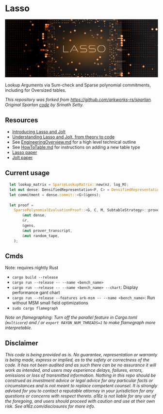 # Lasso

![imgs/lasso_logo.png](imgs/lasso_logo.png)

Lookup Arguments via Sum-check and Sparse polynomial commitments, including for Oversized tables. 

*This repository was forked from https://github.com/arkworks-rs/spartan. Original Spartan [code](https://github.com/microsoft/Spartan) by Srinath Setty.*

## Resources

-   [Introducing Lasso and Jolt](https://a16zcrypto.com/posts/article/introducing-lasso-and-jolt/)
-   [Understanding Lasso and Jolt, from theory to code](https://a16zcrypto.com/posts/article/building-on-lasso-and-jolt/)
-   See [EngineeringOverview.md](EngineeringOverview.md) for a high level technical outline
-   See [HowToTable.md](HowToTable.md) for instructions on adding a new table type
-   [Lasso paper](https://people.cs.georgetown.edu/jthaler/Lasso-paper.pdf)
-   [Jolt paper](https://people.cs.georgetown.edu/jthaler/Jolt-paper.pdf)

## Current usage

```rust
  let lookup_matrix = SparseLookupMatrix::new(nz, log_M);
  let mut dense: DensifiedRepresentation<F, C> = DensifiedRepresentation::from(&lookup_matrix);
  let commitment = dense.commit::<G>(&gens);

  let proof =
    SparsePolynomialEvaluationProof::<G, C, M, SubtableStrategy>::prove(
        &mut dense,
        &r,
        &gens,
        &mut prover_transcript,
        &mut random_tape,
    );
```

## Cmds

Note: requires nightly Rust

-   `cargo build --release`
-   `cargo run --release -- --name <bench_name>`
-   `cargo run --release -- --name <bench_name> --chart`: Display performance gant chart
-   `cargo run --release --features ark-msm -- --name <bench_name>`: Run without MSM small field optimizations
-   `sudo cargo flamegraph`

_Note on flamegraphing: Turn off the parallel feature in Cargo.toml (`multicore`) and / or `export RAYON_NUM_THREADS=1` to make flamegraph more interpretable._

## Disclaimer

*This code is being provided as is. No guarantee, representation or warranty is being made, express or implied, as to the safety or correctness of the code. It has not been audited and as such there can be no assurance it will work as intended, and users may experience delays, failures, errors, omissions or loss of transmitted information. Nothing in this repo should be construed as investment advice or legal advice for any particular facts or circumstances and is not meant to replace competent counsel. It is strongly advised for you to contact a reputable attorney in your jurisdiction for any questions or concerns with respect thereto. a16z is not liable for any use of the foregoing, and users should proceed with caution and use at their own risk. See a16z.com/disclosures for more info.*
